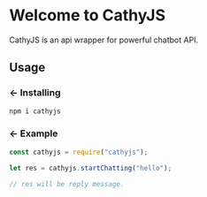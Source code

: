Welcome to CathyJS
=================

CathyJS is an api wrapper for powerful chatbot API.


Usage
------------

### ← Installing

```js
npm i cathyjs
```

### ← Example

```js
const cathyjs = require("cathyjs");

let res = cathyjs.startChatting("hello");

// res will be reply message. 
```
